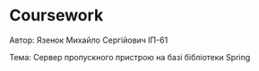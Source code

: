 # Coursework
Автор: Язенок Михайло Сергійович ІП-61

Тема: Сервер пропускного пристрою на базі бібліотеки Spring
